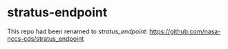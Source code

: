 # stratus-endpoint
This repo had been renamed to *stratus_endpoint*: https://github.com/nasa-nccs-cds/stratus_endpoint

